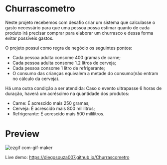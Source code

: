# Churrascometro

Neste projeto recebemos com desafio criar um sistema que calculasse o gasto necessário para que uma pessoa possa estimar quanto de cada produto irá precisar comprar para elaborar um churrasco e dessa forma evitar possíveis gastos.

O projeto possui como regra de negócio os seguintes pontos:

- Cada pessoa adulta consome 400 gramas de carne;
- Cada pessoa adulta consome 1.2 litros de cerveja;
- Cada pessoa consome 1 litro de refrigerante;
- O consumo das crianças equivalem a metade do consumo(não entram no cálculo da cerveja).

Há uma outra condição a ser atendida: Caso o evento ultrapasse 6 horas de duração, haverá um acréscimo na quantidade dos produtos:

- Carne: É acrescido mais 250 gramas;
- Cerveja: É acrescido mais 800 mililitros;
- Refrigerante: É acrescido mais 500 mililitros.

# Preview

![ezgif com-gif-maker](https://user-images.githubusercontent.com/11907759/126728990-52b75312-985c-4cbd-947d-846dc0ba72f4.gif)

Live demo: <a href="https://diegosouza007.github.io/Churrascometro/">https://diegosouza007.github.io/Churrascometro</a>

